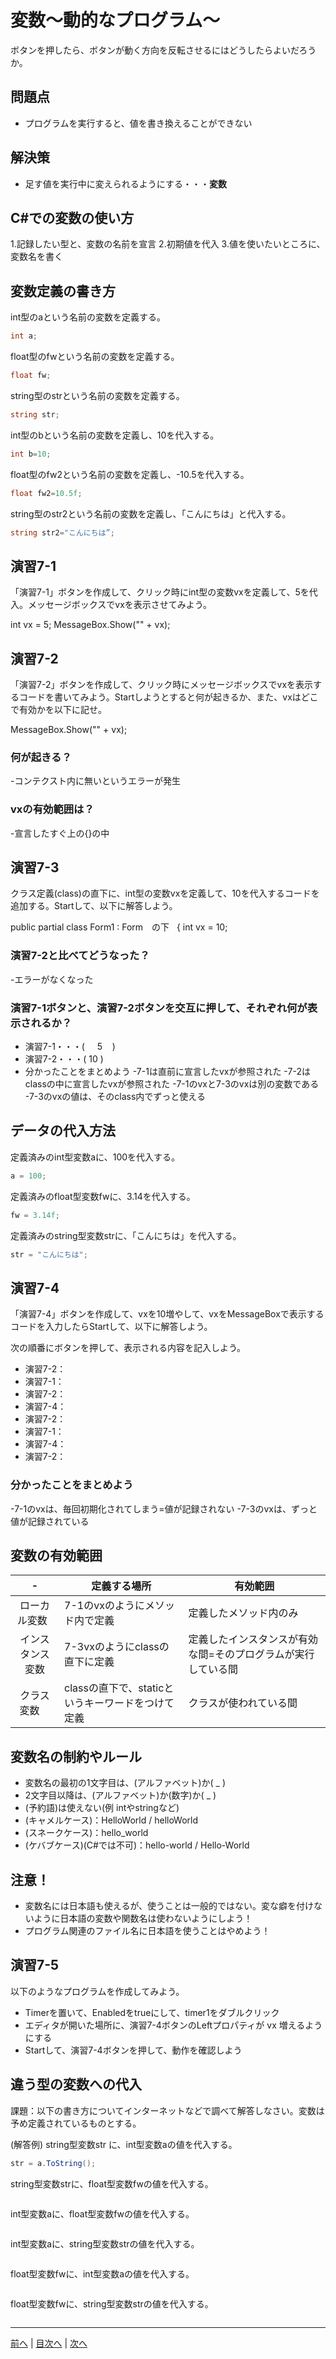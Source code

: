 # 変数～動的なプログラム～
ボタンを押したら、ボタンが動く方向を反転させるにはどうしたらよいだろうか。

## 問題点
- プログラムを実行すると、値を書き換えることができない


## 解決策
- 足す値を実行中に変えられるようにする・・・**変数**


## C#での変数の使い方
1.記録したい型と、変数の名前を宣言
2.初期値を代入
3.値を使いたいところに、変数名を書く

## 変数定義の書き方
int型のaという名前の変数を定義する。

```cs
int a;
```

float型のfwという名前の変数を定義する。

```cs
float fw;
```

string型のstrという名前の変数を定義する。

```cs
string str;
```

int型のbという名前の変数を定義し、10を代入する。

```cs
int b=10;
```

float型のfw2という名前の変数を定義し、-10.5を代入する。

```cs
float fw2=10.5f;
```

string型のstr2という名前の変数を定義し、「こんにちは」と代入する。

```cs
string str2="こんにちは”;
```

## 演習7-1
「演習7-1」ボタンを作成して、クリック時にint型の変数vxを定義して、5を代入。メッセージボックスでvxを表示させてみよう。

int vx = 5;
MessageBox.Show("" + vx);

## 演習7-2
「演習7-2」ボタンを作成して、クリック時にメッセージボックスでvxを表示するコードを書いてみよう。Startしようとすると何が起きるか、また、vxはどこで有効かを以下に記せ。

MessageBox.Show("" + vx);

### 何が起きる？
-コンテクスト内に無いというエラーが発生

### vxの有効範囲は？
-宣言したすぐ上の{}の中

## 演習7-3
クラス定義(class)の直下に、int型の変数vxを定義して、10を代入するコードを追加する。Startして、以下に解答しよう。

public partial class Form1 : Form　の下
    {
        int vx = 10;

### 演習7-2と比べてどうなった？
-エラーがなくなった

### 演習7-1ボタンと、演習7-2ボタンを交互に押して、それぞれ何が表示されるか？

- 演習7-1・・・(     5     )
- 演習7-2・・・(     10     )
- 分かったことをまとめよう
 -7-1は直前に宣言したvxが参照された
 -7-2はclassの中に宣言したvxが参照された
 -7-1のvxと7-3のvxは別の変数である
 -7-3のvxの値は、そのclass内でずっと使える

## データの代入方法
定義済みのint型変数aに、100を代入する。

```cs
a = 100;
```

定義済みのfloat型変数fwに、3.14を代入する。

```cs
fw = 3.14f;
```

定義済みのstring型変数strに、「こんにちは」を代入する。

```cs
str = "こんにちは";
```

## 演習7-4
「演習7-4」ボタンを作成して、vxを10増やして、vxをMessageBoxで表示するコードを入力したらStartして、以下に解答しよう。

次の順番にボタンを押して、表示される内容を記入しよう。
- 演習7-2：
- 演習7-1：
- 演習7-2：
- 演習7-4：
- 演習7-2：
- 演習7-1：
- 演習7-4：
- 演習7-2：

### 分かったことをまとめよう
-7-1のvxは、毎回初期化されてしまう=値が記録されない
-7-3のvxは、ずっと値が記録されている
 
## 変数の有効範囲
|-              |定義する場所|有効範囲|
|:-------------:|-----------|-------|
|ローカル変数    | 7-1のvxのようにメソッド内で定義 | 定義したメソッド内のみ |
|インスタンス変数| 7-3vxのようにclassの直下に定義 | 定義したインスタンスが有効な間=そのプログラムが実行している間 |
|クラス変数     | classの直下で、staticというキーワードをつけて定義 | クラスが使われている間 |

##	変数名の制約やルール
- 変数名の最初の1文字目は、(アルファベット)か( _ )
- 2文字目以降は、(アルファベット)か(数字)か( _ )
- (予約語)は使えない(例 intやstringなど)
- (キャメルケース)：HelloWorld / helloWorld
- (スネークケース)：hello_world
- (ケバブケース)(C#では不可)：hello-world / Hello-World

## 注意！
- 変数名には日本語も使えるが、使うことは一般的ではない。変な癖を付けないように日本語の変数や関数名は使わないようにしよう！
- プログラム関連のファイル名に日本語を使うことはやめよう！

## 演習7-5
以下のようなプログラムを作成してみよう。
- Timerを置いて、Enabledをtrueにして、timer1をダブルクリック
- エディタが開いた場所に、演習7-4ボタンのLeftプロパティが vx 増えるようにする
- Startして、演習7-4ボタンを押して、動作を確認しよう

## 違う型の変数への代入
課題：以下の書き方についてインターネットなどで調べて解答しなさい。変数は予め定義されているものとする。

(解答例) string型変数str に、int型変数aの値を代入する。

```cs
str = a.ToString();
```

string型変数strに、float型変数fwの値を代入する。

```cs

```

int型変数aに、float型変数fwの値を代入する。

```cs

```

int型変数aに、string型変数strの値を代入する。

```cs

```

float型変数fwに、int型変数aの値を代入する。

```cs

```

float型変数fwに、string型変数strの値を代入する。

```cs

```

---

[前へ](06.md) | [目次へ](README.md#%E7%9B%AE%E6%AC%A1) | [次へ](08.md)
